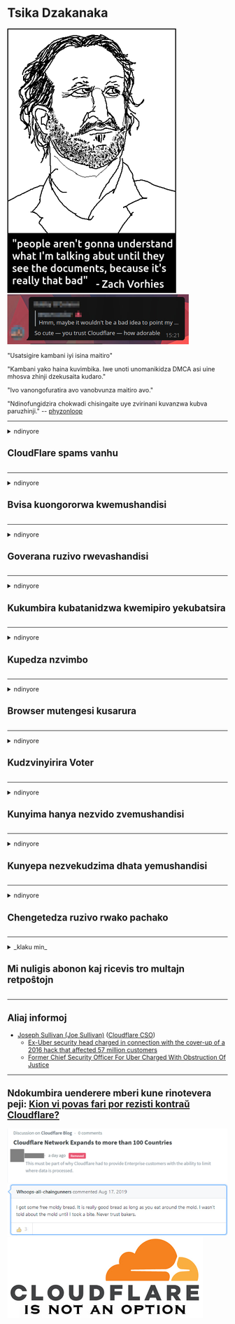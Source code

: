 # Tsika Dzakanaka

![](../image/itsreallythatbad.jpg)
![](../image/telegram/c81238387627b4bfd3dcd60f56d41626.jpg)

"Usatsigire kambani iyi isina maitiro"

"Kambani yako haina kuvimbika. Iwe unoti unomanikidza DMCA asi uine mhosva zhinji dzekusaita kudaro."

"Ivo vanongofuratira avo vanobvunza maitiro avo."

"Ndinofungidzira chokwadi chisingaite uye zvirinani kuvanzwa kubva paruzhinji."  -- [phyzonloop](https://twitter.com/phyzonloop)


---


<details>
<summary>ndinyore

## CloudFlare spams vanhu
</summary>


Cloudflare iri kutumira spam emails kune vasiri-Cloudflare vashandisi.

- Tumira chete maemail kune vanyoreri vakasarudza kupinda
- Kana mushandisi achiti "mira", saka imbomira kutumira email

Zviri nyore. Asi Cloudflare haina hanya.
Cloudflare akati kushandisa kwavo basa kunogona kumisa vese spammers kana varwi.
Tingaite sei kuti tisiye Cloudflare tisingashandisi Cloudflare?


| 🖼 | 🖼 |
| --- | --- |
| ![](../image/cfspam01.jpg) | ![](../image/cfspam03.jpg) |
| ![](../image/cfspam02.jpg) | ![](../image/cfspambrittany.jpg)<br>![](../image/cfspamtwtr.jpg) |

</details>

---

<details>
<summary>ndinyore

## Bvisa kuongororwa kwemushandisi
</summary>


Cloudflare censor yakaipa kuongorora.
Kana iwe ukanyora anti-Cloudflare mameseji paTwitter, une mukana wekuwana mhinduro kubva kumushandi weCloudflare ane "Kwete, haisi" meseji.
Kana iwe ukatumira wongororo isina kunaka pane chero saiti yekuongorora, ivo vanoedza kuidzora.


| 🖼 | 🖼 |
| --- | --- |
| ![](../image/cfcenrev_01.jpg)<br>![](../image/cfcenrev_02.jpg) | ![](../image/cfcenrev_03.jpg) |

</details>

---

<details>
<summary>ndinyore

## Goverana ruzivo rwevashandisi
</summary>


Cloudflare ine dambudziko rakakura rekunetswa.
Cloudflare inogovera ruzivo rwevanhu nezvevaya vanogunun'una nezvesaiti dzakatorwa.
Ivo dzimwe nguva vanokumbira iwe kuti upe yako yechokwadi ID.
Kana iwe usiri kuda kushungurudzwa, kurohwa, kubhinhwa kana kuurayiwa, zvirinani kugara kure nemawebhusaiti eCloudflared.


| 🖼 | 🖼 |
| --- | --- |
| ![](../image/cfdox_what.jpg) | ![](../image/cfdox_swat.jpg) |
| ![](../image/cfdox_kill.jpg) | ![](../image/cfdox_threat.jpg) |
| ![](../image/cfdox_dox.jpg) | ![](../image/cfdox_ex1.jpg) |
| ![](../image/cfabuseform.jpg) | ![](../image/cfdox_ex2.jpg) |

</details>

---

<details>
<summary>ndinyore

## Kukumbira kubatanidzwa kwemipiro yekubatsira
</summary>


CloudFlare iri kukumbira zvipo zvinopa rubatsiro.
Zvinotyisa kwazvo kuti sangano reAmerica rinokumbira rubatsiro kune mamwe mapato asiri mapato ane zvikonzero zvakanaka.
Kana iwe uchida kuvharira vanhu kana kupambadza nguva yevamwe vanhu, iwe ungangoda kuraira mamwe mafizi evashandi vemu Cloudflare.


![](../image/cfdonate.jpg)

</details>

---

<details>
<summary>ndinyore

## Kupedza nzvimbo
</summary>


Chii chaungaita kana yako saiti ichidzika pasi kamwe kamwe?
Pane mishumo yekuti Cloudflare iri kudzima mushandisi yemushandisi kana kumira sevhisi pasina yambiro, chinyararire.
Isu tinokufunga kuti uwane mubatsiri ari nani.

![](../image/cftmnt.jpg)

</details>

---

<details>
<summary>ndinyore

## Browser mutengesi kusarura
</summary>


CloudFlare inopa kusarudzika kune avo vanoshandisa Firefox apo ichipa ruvengo kune vashandisi vevasiri-Tor-Browser pamusoro peTor.
Vashandisi veTor avo vanoramba nenzira yakakodzera kuuraya isina-free JavaScript zvakare vanoitirwa utsinye.
Uku kusaenzana kusarudzika ndeyekusabatika kwematongerwo enyika nekushungurudzwa kwesimba.

![](../image/browdifftbcx.gif)

- Kuruboshwe: Tor Browser, Kurudyi: Chrome. Zvakafanana IP kero.

![](../image/browserdiff.jpg)

- Kuruboshwe: Tor Browser Javascript Akaremara, Cookie Anotenderwa
- Kurudyi: Chrome Javascript Yakagadzirwa, Cookie Akaremara

![](../image/cfsiryoublocked.jpg)

- QuteBrowser (diki browser) isina Tor (Clearnet IP)

| ***Bhurawuza*** | ***Kuwanikwa kurapwa*** |
| --- | --- |
| Tor Browser (Javascript yakagonesa) | kupinda kwakabvumidzwa |
| Firefox (Javascript yakagonesa) | kupinda kwakashatiswa |
| Chromium (Javascript yakagonesa) | kupinda kwakashatiswa |
| Chromium or Firefox (Javascript akaremara) | kupinda kwakarambidzwa |
| Chromium or Firefox (Cookie akaremara) | kupinda kwakarambidzwa |
| QuteBrowser | kupinda kwakarambidzwa |
| lynx | kupinda kwakarambidzwa |
| w3m | kupinda kwakarambidzwa |
| wget | kupinda kwakarambidzwa |


Nei usingashandisi Audio bhatani kugadzirisa nyore dambudziko?

Ehe, pane bhatani rekuteerera, asi nguva dzose harishande pamusoro peTor.
Iwe uchawana iwo meseji kana iwe ukarinya:

```
Edza zvakare gare gare
Komputa yako kana network inokwanisa kunge ichitumira mhinduro dzemagetsi.
Kuti tidzivirire vashandisi vedu, hatigone kugadzirisa chikumbiro chako izvozvi.
Kuti uwane zvimwe zvakawanda shanyira peji redu rekubatsira
```

</details>

---

<details>
<summary>ndinyore

## Kudzvinyirira Voter
</summary>


Vakavhota muUS vanoti kunyoresa kuvhota pakupedzisira kuburikidza nemunyori webhusaiti webhusaiti munzvimbo yavanogara.
Republican-anodzora nyika makurukota emahofisi vanoita mukudzvinyirira vavhoti nekumhan'ara webhusaiti yenyika secretary kuburikidza neClifflare.
Cloudflare kubata kwoutsinye kwevashandisi veTor, chinzvimbo chavo cheMITM senzvimbo yepakati pekutarisa, uye basa rayo rinoshatisa rinoita kuti vese vanozovhota vazeze kunyoresa.
MaRiberals kunyanya anokombamira kuvanzika.
Mafomu ekunyoresa kuvhota anounganidza ruzivo rwakakomba nezvevhoti yezvematongerwo enyika, kero yemunhu, nhamba yekuchengetedza munharaunda, uye zuva rekuzvarwa.
Nyika zhinji dzinoita chete subset yeruzivo iripo paruzhinji, asi Cloudflare inoona iyo zivo iyo munhu paanonyoresa kuvhota.

Ziva kuti kunyoreswa kwepepa hakutenderedza Cloudflare nekuti secretary wevashandi vanopinda data data vangangoshandisa iyo Cloudflare webhusaiti kupinda data.

| 🖼 | 🖼 |
| --- | --- |
| ![](../image/cfvotm_01.jpg) | ![](../image/cfvotm_02.jpg) |

- Change.org isosi inozivikanwa webhusaiti yekuunganidza mavhoti uye kutora matanho.
“vanhu kwese kwese vari kutanga kushanya, kusanganisa vatsigiri, uye kushanda nevanoita sarudzo kuti vatyaire mhinduro.”
Nehurombo, vanhu vazhinji havakwanisi kuona shanduko.org zvachose nekuda kweiyo Cloudflare yehasha filter.
Vari kuvharika kusaina chikumbiro, nekudaro vachivasanganisa kubva mukuzvitonga.
Kushandisa imwe isina-Cloudflared chikuva senge OpenPback kunobatsira kugadzirisa dambudziko.

| 🖼 | 🖼 |
| --- | --- |
| ![](../image/changeorgasn.jpg) | ![](../image/changeorgtor.jpg) |

- Cloudflare's "Athenian Project" inopa emahara bhizinesi-danho kuchengetedza kune nyika uye emunharaunda sarudzo dzemawebhusaiti.
Vati "matunhu avo anokwanisa kuwana zvesarudzo neruzivo rwekuvhota" asi inhema nekuti vanhu vazhinji havakwanisi kutarisa saiti zvachose.

</details>

---

<details>
<summary>ndinyore

## Kunyima hanya nezvido zvemushandisi
</summary>


Kana iwe ukasarudza kubuda mune chimwe chinhu, iwe unotarisira kuti haugamuchire email nezve izvo.
Cloudflare haifariri zvisarudzo zvevashandisi uye vanogovana data nemasangano emunhu wechitatu pasina kubvumirwa nemutengi.
Kana iwe uri kushandisa yavo yemahara chirongwa, dzimwe nguva vanotumira email kwauri kukumbira kuti utenge kunyoreswa kwemwedzi.

![](../image/cfviopl_tp.jpg)

</details>

---

<details>
<summary>ndinyore

## Kunyepa nezvekudzima dhata yemushandisi
</summary>


Zvinoenderana neichi chekare-Cloudflare blog yemutengi, Cloudflare inonyepa nezvekudzima maakaundi.
Mazuva ano, makambani mazhinji anochengetedza data rako mushure mekuvhara kana kubvisa account yako.
Mazhinji emakambani akanaka anotaura nezvazvo mumutemo wekuvanzika kwavo.
Cloudflare? Aihwa.

```
2019-08-05 CloudFlare yakanditumira ziviso yekuti ivo vakabvisa account yangu.
2019-10-02 Ndakatambira email kubva kuCloudFlare "nekuti ndiri mutengi"
```

Cloudflare aisaziva nezveshoko rinoti "bvisa".
Kana ikanyatsobviswa, nei uyu ex-mutengi awana email?
Akataurawo nezvekuti Cloudflare'security Policy haitauri nezvazvo.

```
Bumbiro ravo idzva rekuvanzika haritaure chero nezvekuchengetedza data kwegore.
```

![](../image/cfviopl_notdel.jpg)

Unogona sei kuvimba neCloudflare kana yavo yekuvanzika mutemo iri yeLIE?

</details>

---

<details>
<summary>ndinyore

## Chengetedza ruzivo rwako pachako
</summary>


Kubvisa Cloudflare account yakaoma.

```
Tumira tikiti rekutsigira uchishandisa chikamu che "Akaunti",
uye kukumbira kubviswa account mumuviri meseji.
Iwe haufanirwe kunge uine masheji kana makadhi echikwereti akasungirirwa kuaccount yako usati wakumbira kubviswa.
```

Iwe uchagamuchira iyi email yekusimbisa.

![](../image/cf_deleteandkeep.jpg)

"Isu tatanga kugadzirisa chikumbiro chako chekubvisa" asi "Ticharamba tichichengetedza ruzivo rwemunhu".

Iwe unogona "kuvimba" izvi here?

</details>

---

<details>
<summary>_klaku min_

## Mi nuligis abonon kaj ricevis tro multajn retpoŝtojn
</summary>


La uzanto nuligis sian 'Cloudflare stream' abonon kaj li ricevas retpoŝtajn memorigilojn ĉiutage por rememorigi lin pri nuligita abono.
Ne estas malaprobita butono. Kiel vi ĉesas ĉi tiun frenezon?

![](../image/barrageemailcancelsubscription.jpg)

Cloudflare diris al ĉi tiu uzanto kontakti subtenteamo kaj peti ĉiujn viajn enhavojn forigi.

- [t](https://web.archive.org/web/20210412165334/https://twitter.com/JohnHaldson/status/1381651569247088650)

</details>

---

## Aliaj informoj

- [Joseph Sullivan (Joe Sullivan)](../cloudflare_inc/cloudflare_members.md) ([Cloudflare CSO](https://twitter.com/eastdakota/status/1296522269313785862))
  - [Ex-Uber security head charged in connection with the cover-up of a 2016 hack that affected 57 million customers](https://www.businessinsider.com/uber-data-hack-security-head-joe-sullivan-charged-cover-up-2020-8)
  - [Former Chief Security Officer For Uber Charged With Obstruction Of Justice](https://www.justice.gov/usao-ndca/pr/former-chief-security-officer-uber-charged-obstruction-justice)


---

## Ndokumbira uenderere mberi kune rinotevera peji:   [Kion vi povas fari por rezisti kontraŭ Cloudflare?](sn.action.md)

![](../image/censor_cloudflare_blogcomment.jpg)
![](../image/freemoldybread.jpg)
![](../image/cfisnotanoption.jpg)
